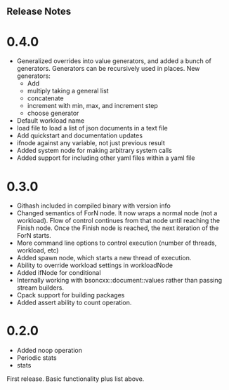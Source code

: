 Release Notes
-------------

0.4.0
=====

- Generalized overrides into value generators, and added a bunch of
  generators. Generators can be recursively used in places. New
  generators:
  - Add
  - multiply taking a general list
  - concatenate
  - increment with min, max, and increment step
  - choose generator
- Default workload name
- load file to load a list of json documents in a text file
- Add quickstart and documentation updates
- ifnode against any variable, not just previous result
- Added system node for making arbitrary system calls
- Added support for including other yaml files within a yaml file

0.3.0
=====

- Githash included in compiled binary with version info
- Changed semantics of ForN node. It now wraps a normal node (not a
  workload). Flow of control continues from that node until reaching
  the Finish node. Once the Finish node is reached, the next iteration
  of the ForN starts.
- More command line options to control execution (number of threads,
  workload, etc)
- Added spawn node, which starts a new thread of execution.
- Ability to override workload settings in workloadNode
- Added ifNode for conditional
- Internally working with bsoncxx::document::values rather than
  passing stream builders.
- Cpack support for building packages
- Added assert ability to count operation.

0.2.0
=====

- Added noop operation
- Periodic stats
- stats

First release. Basic functionality plus list above. 
